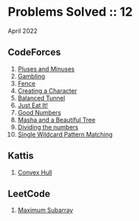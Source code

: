 # Problems Solved :: 12
April 2022

CodeForces
-----------------
1. [Pluses and Minuses](https://codeforces.com/contest/1373/problem/C)
1. [Gambling](https://codeforces.com/contest/1038/problem/C)
1. [Fence](https://codeforces.com/problemset/problem/1422/A)
1. [Creating a Character](https://codeforces.com/contest/1217/problem/A)
1. [Balanced Tunnel](https://codeforces.com/contest/1237/problem/B)
1. [Just Eat It!](https://codeforces.com/contest/1285/problem/B)
1. [Good Numbers](https://codeforces.com/contest/1249/problem/C1)
1. [Masha and a Beautiful Tree](https://codeforces.com/contest/1741/problem/D)
1. [Dividing the numbers](https://codeforces.com/contest/899/problem/C)
1. [Single Wildcard Pattern Matching](https://codeforces.com/contest/1023/problem/A)

Kattis
-----------------
1. [Convex Hull](https://open.kattis.com/problems/convexhull)

LeetCode
-----------------
1. [Maximum Subarray](https://leetcode.com/problems/maximum-subarray/)
